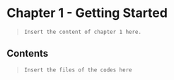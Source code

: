 # Chapter 1 - Getting Started

> `Insert the content of chapter 1 here.`

## Contents

> `Insert the files of the codes here`
